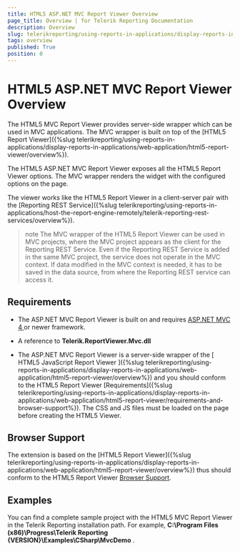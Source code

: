 ```yaml
---
title: HTML5 ASP.NET MVC Report Viewer Overview
page_title: Overview | for Telerik Reporting Documentation
description: Overview
slug: telerikreporting/using-reports-in-applications/display-reports-in-applications/web-application/html5-asp.net-mvc-report-viewer/overview
tags: overview
published: True
position: 0
---
```


# HTML5 ASP.NET MVC Report Viewer Overview



The HTML5 MVC Report Viewer provides server-side wrapper which can be used in MVC applications. The MVC wrapper is built on top of the         [HTML5 Report Viewer]({%slug telerikreporting/using-reports-in-applications/display-reports-in-applications/web-application/html5-report-viewer/overview%}).       

The HTML5 ASP.NET MVC Report Viewer exposes all the HTML5 Report Viewer options.         The MVC wrapper renders the widget with the configured options on the page.       

The viewer works like the HTML5 Report Viewer in a client-server pair with the [Reporting REST Service]({%slug telerikreporting/using-reports-in-applications/host-the-report-engine-remotely/telerik-reporting-rest-services/overview%}).       

>note The MVC wrapper of the HTML5 Report Viewer can be used in MVC projects, where the MVC project appears as the client for the Reporting REST Service.           Even if the Reporting REST Service is added in the same MVC project, the service does not operate in the MVC context.           If data modified in the MVC context is needed, it has to be saved in the data source, from where the Reporting REST service can access it.         


## Requirements

* The ASP.NET MVC Report Viewer is built on and requires               [                   ASP.NET MVC 4                 ](http://www.asp.net/mvc/mvc4)               or newer framework.             

* A reference to __Telerik.ReportViewer.Mvc.dll__ 

* The ASP.NET MVC Report Viewer is a server-side wrapper of the [                 HTML5 JavaScript Report Viewer               ]({%slug telerikreporting/using-reports-in-applications/display-reports-in-applications/web-application/html5-report-viewer/overview%}) and you should conform to the HTML5 Report Viewer [Requirements]({%slug telerikreporting/using-reports-in-applications/display-reports-in-applications/web-application/html5-report-viewer/requirements-and-browser-support%}).               The CSS and JS files must be loaded on the page before creating the HTML5 Viewer.             

## Browser Support

The extension is based on the [HTML5 Report Viewer]({%slug telerikreporting/using-reports-in-applications/display-reports-in-applications/web-application/html5-report-viewer/overview%}) thus should conform           to the HTML5 Report Viewer [Browser Support](143e5c03-e69d-416f-9ac0-85c397b22b8e#BrowserSupport).         

## Examples

You can find a complete sample project with the HTML5 MVC Report Viewer in the Telerik Reporting installation path. For example,           __C:\Program Files (x86)\Progress\Telerik Reporting {VERSION}\Examples\CSharp\MvcDemo__ .         
